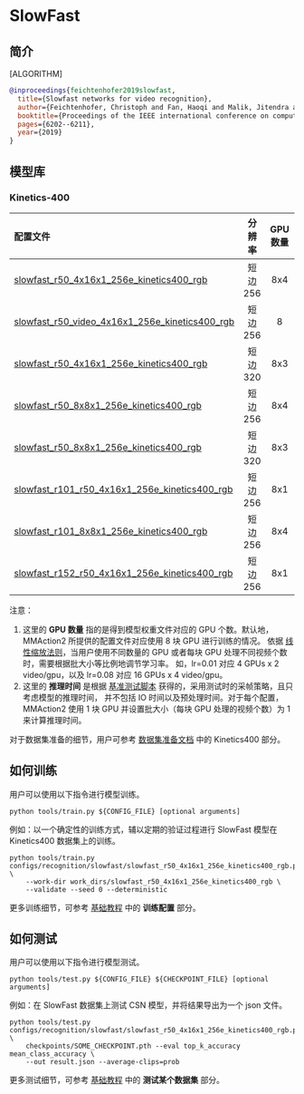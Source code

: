 # SlowFast

## 简介

[ALGORITHM]

```BibTeX
@inproceedings{feichtenhofer2019slowfast,
  title={Slowfast networks for video recognition},
  author={Feichtenhofer, Christoph and Fan, Haoqi and Malik, Jitendra and He, Kaiming},
  booktitle={Proceedings of the IEEE international conference on computer vision},
  pages={6202--6211},
  year={2019}
}
```

## 模型库

### Kinetics-400

|配置文件 | 分辨率 | GPU 数量 | 主干网络 |预训练| top1 准确率| top5 准确率 | 推理时间 (video/s) | GPU 显存占用 (M)| ckpt | log| json|
|:--|:--:|:--:|:--:|:--:|:--:|:--:|:--:|:--:|:--:|:--:|:--:|
|[slowfast_r50_4x16x1_256e_kinetics400_rgb](/configs/recognition/slowfast/slowfast_r50_4x16x1_256e_kinetics400_rgb.py) |短边256|8x4| ResNet50|None |74.75|91.73|x|6203|[ckpt](https://download.openmmlab.com/mmaction/recognition/slowfast/slowfast_r50_256p_4x16x1_256e_kinetics400_rgb/slowfast_r50_256p_4x16x1_256e_kinetics400_rgb_20200728-145f1097.pth)|[log](https://download.openmmlab.com/mmaction/recognition/slowfast/slowfast_r50_256p_4x16x1_256e_kinetics400_rgb/20200731_151706.log)|[json](https://download.openmmlab.com/mmaction/recognition/slowfast/slowfast_r50_256p_4x16x1_256e_kinetics400_rgb/20200731_151706.log.json)|
|[slowfast_r50_video_4x16x1_256e_kinetics400_rgb](/configs/recognition/slowfast/slowfast_r50_video_4x16x1_256e_kinetics400_rgb.py) |短边256|8| ResNet50|None |74.34|91.58|x|6203|[ckpt](https://download.openmmlab.com/mmaction/recognition/slowfast/slowfast_r50_video_4x16x1_256e_kinetics400_rgb/slowfast_r50_video_4x16x1_256e_kinetics400_rgb_20200826-f85b90c5.pth)|[log](https://download.openmmlab.com/mmaction/recognition/slowfast/slowfast_r50_video_4x16x1_256e_kinetics400_rgb/20200812_160237.log)|[json](https://download.openmmlab.com/mmaction/recognition/slowfast/slowfast_r50_video_4x16x1_256e_kinetics400_rgb/20200812_160237.log.json)|
|[slowfast_r50_4x16x1_256e_kinetics400_rgb](/configs/recognition/slowfast/slowfast_r50_4x16x1_256e_kinetics400_rgb.py) |短边320|8x3| ResNet50|None |75.64|92.3|1.6 ((32+4)x10x3 frames)|6203|[ckpt](https://download.openmmlab.com/mmaction/recognition/slowfast/slowfast_r50_4x16x1_256e_kinetics400_rgb/slowfast_r50_4x16x1_256e_kinetics400_rgb_20200704-bcde7ed7.pth)| [log](https://download.openmmlab.com/mmaction/recognition/slowfast/slowfast_r50_4x16x1_256e_kinetics400_rgb/20200704_232901.log)| [json](https://download.openmmlab.com/mmaction/recognition/slowfast/slowfast_r50_4x16x1_256e_kinetics400_rgb/20200704_232901.log.json)|
|[slowfast_r50_8x8x1_256e_kinetics400_rgb](/configs/recognition/slowfast/slowfast_r50_8x8x1_256e_kinetics400_rgb.py) |短边256|8x4| ResNet50 |None |75.61|92.34|x|9062|[ckpt](https://download.openmmlab.com/mmaction/recognition/slowfast/slowfast_r50_256p_8x8x1_256e_kinetics400_rgb/slowfast_r50_256p_8x8x1_256e_kinetics400_rgb_20200810-863812c2.pth)|[log](https://download.openmmlab.com/mmaction/recognition/slowfast/slowfast_r50_256p_8x8x1_256e_kinetics400_rgb/20200731_151537.log)|[json](https://download.openmmlab.com/mmaction/recognition/slowfast/slowfast_r50_256p_8x8x1_256e_kinetics400_rgb/20200731_151537.log.json)|
|[slowfast_r50_8x8x1_256e_kinetics400_rgb](/configs/recognition/slowfast/slowfast_r50_8x8x1_256e_kinetics400_rgb.py) |短边320|8x3| ResNet50 |None|76.94|92.8|1.3 ((32+8)x10x3 frames)|9062| [ckpt](https://download.openmmlab.com/mmaction/recognition/slowfast/slowfast_r50_8x8x1_256e_kinetics400_rgb/slowfast_r50_8x8x1_256e_kinetics400_rgb_20200716-73547d2b.pth) | [log](https://download.openmmlab.com/mmaction/recognition/slowfast/slowfast_r50_8x8x1_256e_kinetics400_rgb/20200716_192653.log)| [json](https://download.openmmlab.com/mmaction/recognition/slowfast/slowfast_r50_8x8x1_256e_kinetics400_rgb/20200716_192653.log.json)|
|[slowfast_r101_r50_4x16x1_256e_kinetics400_rgb](/configs/recognition/slowfast/slowfast_r101_r50_4x16x1_256e_kinetics400_rgb.py) |短边256|8x1| ResNet101 + ResNet50 |None|76.69|93.07||16628| [ckpt](https://download.openmmlab.com/mmaction/recognition/slowfast/slowfast_r101_4x16x1_256e_kinetics400_rgb/slowfast_r101_4x16x1_256e_kinetics400_rgb_20210218-d8b58813.pth) | [log](https://download.openmmlab.com/mmaction/recognition/slowfast/slowfast_r101_4x16x1_256e_kinetics400_rgb/20210118_133528.log)| [json](https://download.openmmlab.com/mmaction/recognition/slowfast/slowfast_r101_4x16x1_256e_kinetics400_rgb/20210118_133528.log.json)|
|[slowfast_r101_8x8x1_256e_kinetics400_rgb](/configs/recognition/slowfast/slowfast_r101_8x8x1_256e_kinetics400_rgb.py) |短边256|8x4| ResNet101 |None|77.90|93.51||25994| [ckpt](https://download.openmmlab.com/mmaction/recognition/slowfast/slowfast_r101_8x8x1_256e_kinetics400_rgb/slowfast_r101_8x8x1_256e_kinetics400_rgb_20210218-0dd54025.pth) | [log](https://download.openmmlab.com/mmaction/recognition/slowfast/slowfast_r101_8x8x1_256e_kinetics400_rgb/20210218_121513.log)| [json](https://download.openmmlab.com/mmaction/recognition/slowfast/slowfast_r101_8x8x1_256e_kinetics400_rgb/20210218_121513.log.json)|
|[slowfast_r152_r50_4x16x1_256e_kinetics400_rgb](/configs/recognition/slowfast/slowfast_r152_r50_4x16x1_256e_kinetics400_rgb.py) |短边256|8x1| ResNet152 + ResNet50 |None|77.13|93.20||10077| [ckpt](https://download.openmmlab.com/mmaction/recognition/slowfast/slowfast_r152_4x16x1_256e_kinetics400_rgb/slowfast_r152_4x16x1_256e_kinetics400_rgb_20210122-bdeb6b87.pth) | [log](https://download.openmmlab.com/mmaction/recognition/slowfast/slowfast_r152_4x16x1_256e_kinetics400_rgb/20210122_131321.log)| [json](https://download.openmmlab.com/mmaction/recognition/slowfast/slowfast_r152_4x16x1_256e_kinetics400_rgb/20210122_131321.log.json)|

注意：

1. 这里的 **GPU 数量** 指的是得到模型权重文件对应的 GPU 个数。默认地，MMAction2 所提供的配置文件对应使用 8 块 GPU 进行训练的情况。
   依据 [线性缩放法则](https://arxiv.org/abs/1706.02677)，当用户使用不同数量的 GPU 或者每块 GPU 处理不同视频个数时，需要根据批大小等比例地调节学习率。
   如，lr=0.01 对应 4 GPUs x 2 video/gpu，以及 lr=0.08 对应 16 GPUs x 4 video/gpu。
2. 这里的 **推理时间** 是根据 [基准测试脚本](/tools/analysis/benchmark.py) 获得的，采用测试时的采帧策略，且只考虑模型的推理时间，
   并不包括 IO 时间以及预处理时间。对于每个配置，MMAction2 使用 1 块 GPU 并设置批大小（每块 GPU 处理的视频个数）为 1 来计算推理时间。

对于数据集准备的细节，用户可参考 [数据集准备文档](/docs_zh_CN/data_preparation.md) 中的 Kinetics400 部分。

## 如何训练

用户可以使用以下指令进行模型训练。

```shell
python tools/train.py ${CONFIG_FILE} [optional arguments]
```

例如：以一个确定性的训练方式，辅以定期的验证过程进行 SlowFast 模型在 Kinetics400 数据集上的训练。

```shell
python tools/train.py configs/recognition/slowfast/slowfast_r50_4x16x1_256e_kinetics400_rgb.py \
    --work-dir work_dirs/slowfast_r50_4x16x1_256e_kinetics400_rgb \
    --validate --seed 0 --deterministic
```

更多训练细节，可参考 [基础教程](/docs_zh_CN/getting_started.md#训练配置) 中的 **训练配置** 部分。

## 如何测试

用户可以使用以下指令进行模型测试。

```shell
python tools/test.py ${CONFIG_FILE} ${CHECKPOINT_FILE} [optional arguments]
```

例如：在 SlowFast 数据集上测试 CSN 模型，并将结果导出为一个 json 文件。

```shell
python tools/test.py configs/recognition/slowfast/slowfast_r50_4x16x1_256e_kinetics400_rgb.py \
    checkpoints/SOME_CHECKPOINT.pth --eval top_k_accuracy mean_class_accuracy \
    --out result.json --average-clips=prob
```

更多测试细节，可参考 [基础教程](/docs_zh_CN/getting_started.md#测试某个数据集) 中的 **测试某个数据集** 部分。
